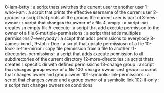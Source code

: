 0-iam-betty
: a script thats switches the current user to another user
1-who-i-am
: a scrpit that prints the effective username of the current user 
2-groups
: a script that prints all the groups the current user is part of
3-new-owner 
: a script that changes the owner of a file
4-empty
: a script that creates an empty file
5-execute
: a script that add execute permission to the owner of a file
6-multiple-permissions
: a script that adds multiples permissions
7-everybody
: a script that adds permissions to everybody
8-James-bond , 9-John-Doe
: a script that update permissiosn of a file
10-look-in-the-mirror
: copy file permission from a file to another
11-directories-permissions
: a script that adds execute permission to all subdirectories of the current directory
12-more-directories
: a script thats creates a specific dir with defined permissions
13-change group 
: a script that changes group owner of a file
100-change-owner-and-group
: a script that changes owner and group owner 
101-symbolic-link-permissions
: a script that changes owner and a group owner of a symbolic link 
102-if-only
: a script that changes owners on conditions

